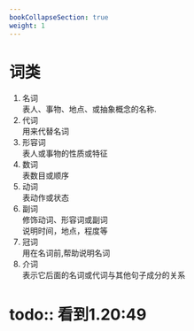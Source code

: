 ```yaml
---
bookCollapseSection: true
weight: 1
---
```


# 词类
1. 名词  
表人、事物、地点、或抽象概念的名称.
2. 代词  
用来代替名词
3. 形容词  
表人或事物的性质或特征  
4. 数词  
表数目或顺序
5. 动词  
表动作或状态 
6. 副词  
修饰动词、形容词或副词  
说明时间，地点，程度等
7. 冠词  
用在名词前,帮助说明名词
8. 介词  
表示它后面的名词或代词与其他句子成分的关系

# todo:: 看到1.20:49